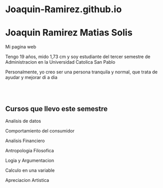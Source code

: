 # Joaquin-Ramirez.github.io
# Joaquin Ramirez Matias Solis  
Mi pagina web 
<body>
  <p>Tengo 19 años, mido 1,73 cm y soy estudiante del tercer semestre de Administracion en la Universidad Catolica San Pablo</p>
  <p> Personalmente, yo creo ser una persona tranquila y normal, que trata de ayudar y mejorar di a dia </p><br>
  <br><h2> Cursos que llevo este  semestre </h2>
  <p> Analisis de datos </p> 
  <p> Comportamiento del consumidor </p>
  <p> Analisis Financiero </p>
  <p> Antropologia Filosofica</p>
  <p> Logia y Argumentacion </p>
  <p> Calculo en una variable </p>
  <p> Apreciacion Artistica </p>
</body>

